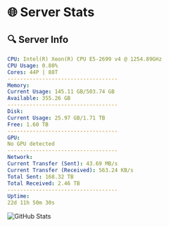 # 🌐 Server Stats
## 🔍 Server Info
```yaml
CPU: Intel(R) Xeon(R) CPU E5-2699 v4 @ 1254.89GHz
CPU Usage: 0.80%
Cores: 44P | 88T
-----------------------------------
Memory:
Current Usage: 145.11 GB/503.74 GB
Available: 355.26 GB
-----------------------------------
Disk:
Current Usage: 25.97 GB/1.71 TB
Free: 1.60 TB
-----------------------------------
GPU:
No GPU detected
-----------------------------------
Network:
Current Transfer (Sent): 43.69 MB/s
Current Transfer (Received): 563.24 KB/s
Total Sent: 168.32 TB
Total Received: 2.46 TB
-----------------------------------
Uptime:
22d 11h 50m 30s
```
![GitHub Stats](https://img.shields.io/badge/Updated-2025-03-02_10:33:48-blue)
